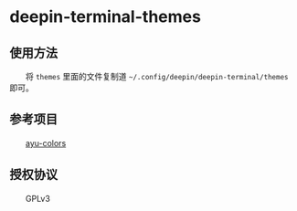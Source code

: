 # deepin-terminal-themes

## 使用方法

　　将 `themes` 里面的文件复制道 `~/.config/deepin/deepin-terminal/themes` 即可。

## 参考项目

　　[ayu-colors](https://github.com/ayu-theme/ayu-colors)

## 授权协议

　　GPLv3
